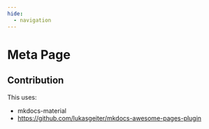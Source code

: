 ```yaml
---
hide:
  - navigation
---
```


# Meta Page

## Contribution

This uses:

- mkdocs-material
- https://github.com/lukasgeiter/mkdocs-awesome-pages-plugin
